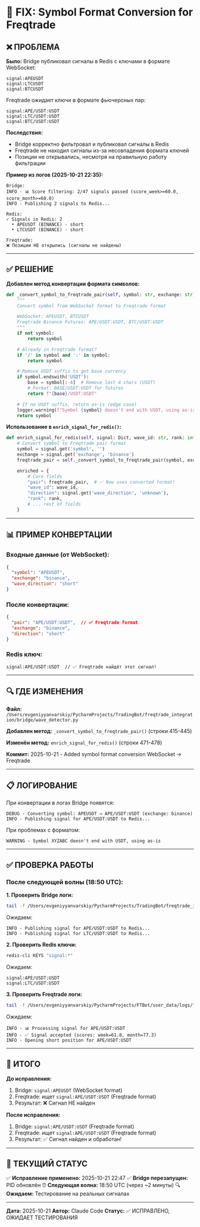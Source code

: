 # 🔧 FIX: Symbol Format Conversion for Freqtrade

## ❌ ПРОБЛЕМА

**Было:**
Bridge публиковал сигналы в Redis с ключами в формате WebSocket:
```
signal:APEUSDT
signal:LTCUSDT
signal:BTCUSDT
```

Freqtrade ожидает ключи в формате фьючерсных пар:
```
signal:APE/USDT:USDT
signal:LTC/USDT:USDT
signal:BTC/USDT:USDT
```

**Последствия:**
- Bridge корректно фильтровал и публиковал сигналы в Redis
- Freqtrade не находил сигналы из-за несовпадения формата ключей
- Позиции не открывались, несмотря на правильную работу фильтрации

**Пример из логов (2025-10-21 22:35):**
```log
Bridge:
INFO - 📊 Score filtering: 2/47 signals passed (score_week>=60.0, score_month>=60.0)
INFO - Publishing 2 signals to Redis...

Redis:
✓ Signals in Redis: 2
  • APEUSDT (BINANCE) - short
  • LTCUSDT (BINANCE) - short

Freqtrade:
❌ Позиции НЕ открылись (сигналы не найдены)
```

---

## ✅ РЕШЕНИЕ

**Добавлен метод конвертации формата символов:**

```python
def _convert_symbol_to_freqtrade_pair(self, symbol: str, exchange: str) -> str:
    """
    Convert symbol from WebSocket format to Freqtrade format

    WebSocket: APEUSDT, BTCUSDT
    Freqtrade Binance Futures: APE/USDT:USDT, BTC/USDT:USDT
    """
    if not symbol:
        return symbol

    # Already in Freqtrade format?
    if '/' in symbol and ':' in symbol:
        return symbol

    # Remove USDT suffix to get base currency
    if symbol.endswith('USDT'):
        base = symbol[:-4]  # Remove last 4 chars (USDT)
        # Format: BASE/USDT:USDT for futures
        return f"{base}/USDT:USDT"

    # If no USDT suffix, return as-is (edge case)
    logger.warning(f"Symbol {symbol} doesn't end with USDT, using as-is")
    return symbol
```

**Использование в `enrich_signal_for_redis()`:**

```python
def enrich_signal_for_redis(self, signal: Dict, wave_id: str, rank: int) -> Dict:
    # Convert symbol to Freqtrade pair format
    symbol = signal.get('symbol', '')
    exchange = signal.get('exchange', 'binance')
    freqtrade_pair = self._convert_symbol_to_freqtrade_pair(symbol, exchange)

    enriched = {
        # Core fields
        "pair": freqtrade_pair,  # ✅ Now uses converted format!
        "wave_id": wave_id,
        "direction": signal.get('wave_direction', 'unknown'),
        "rank": rank,
        # ... rest of fields
    }
```

---

## 📊 ПРИМЕР КОНВЕРТАЦИИ

### Входные данные (от WebSocket):
```json
{
  "symbol": "APEUSDT",
  "exchange": "binance",
  "wave_direction": "short"
}
```

### После конвертации:
```json
{
  "pair": "APE/USDT:USDT",  // ✅ Freqtrade format
  "exchange": "binance",
  "direction": "short"
}
```

### Redis ключ:
```
signal:APE/USDT:USDT  // ✅ Freqtrade найдёт этот сигнал!
```

---

## 🔍 ГДЕ ИЗМЕНЕНИЯ

**Файл:** `/Users/evgeniyyanvarskiy/PycharmProjects/TradingBot/freqtrade_integration/bridge/wave_detector.py`

**Добавлен метод:** `_convert_symbol_to_freqtrade_pair()` (строки 415-445)

**Изменён метод:** `enrich_signal_for_redis()` (строки 471-478)

**Коммит:** 2025-10-21 - Added symbol format conversion WebSocket → Freqtrade

---

## 📋 ЛОГИРОВАНИЕ

При конвертации в логах Bridge появятся:

```log
DEBUG - Converting symbol: APEUSDT → APE/USDT:USDT (exchange: binance)
INFO - Publishing signal for APE/USDT:USDT to Redis...
```

При проблемах с форматом:

```log
WARNING - Symbol XYZABC doesn't end with USDT, using as-is
```

---

## ✅ ПРОВЕРКА РАБОТЫ

### После следующей волны (18:50 UTC):

**1. Проверить Bridge логи:**
```bash
tail -f /Users/evgeniyyanvarskiy/PycharmProjects/TradingBot/freqtrade_integration/bridge/bridge.log | grep -E "(Publishing|signal:)"
```

Ожидаем:
```
INFO - Publishing signal for APE/USDT:USDT to Redis...
INFO - Publishing signal for LTC/USDT:USDT to Redis...
```

**2. Проверить Redis ключи:**
```bash
redis-cli KEYS "signal:*"
```

Ожидаем:
```
signal:APE/USDT:USDT
signal:LTC/USDT:USDT
```

**3. Проверить Freqtrade логи:**
```bash
tail -f /Users/evgeniyyanvarskiy/PycharmProjects/FTBot/user_data/logs/freqtrade.binance.testnet.log | grep -E "(Processing signal|Opening)"
```

Ожидаем:
```
INFO - 📊 Processing signal for APE/USDT:USDT
INFO - ✅ Signal accepted (scores: week=61.8, month=77.3)
INFO - Opening short position for APE/USDT:USDT
```

---

## 🎯 ИТОГО

**До исправления:**
1. Bridge: `signal:APEUSDT` (WebSocket format)
2. Freqtrade: ищет `signal:APE/USDT:USDT` (Freqtrade format)
3. Результат: ❌ Сигнал НЕ найден

**После исправления:**
1. Bridge: `signal:APE/USDT:USDT` (Freqtrade format)
2. Freqtrade: ищет `signal:APE/USDT:USDT` (Freqtrade format)
3. Результат: ✅ Сигнал найден и обработан!

---

## 📍 ТЕКУЩИЙ СТАТУС

✅ **Исправление применено:** 2025-10-21 22:47
✅ **Bridge перезапущен:** PID обновлён
⏰ **Следующая волна:** 18:50 UTC (через ~2 минуты)
🔍 **Ожидаем:** Тестирование на реальных сигналах

---

**Дата:** 2025-10-21
**Автор:** Claude Code
**Статус:** ✅ ИСПРАВЛЕНО, ОЖИДАЕТ ТЕСТИРОВАНИЯ

